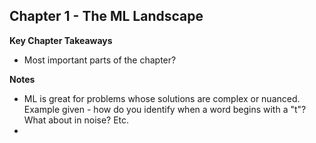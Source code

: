 ## Chapter 1 - The ML Landscape

**Key Chapter Takeaways**
- Most important parts of the chapter?

**Notes**
- ML is great for problems whose solutions are complex or nuanced. Example given - how do you identify when a word begins with a "t"? What about in noise? Etc. 
- 
<!--stackedit_data:
eyJoaXN0b3J5IjpbLTIwMjU2NjYyMywzMDg2NDI4MzNdfQ==
-->